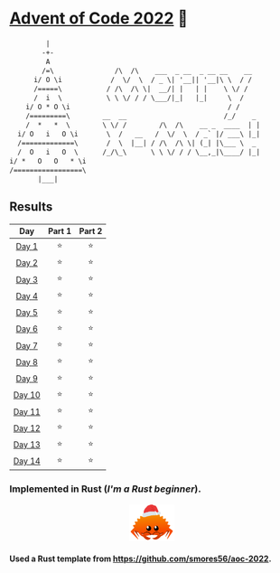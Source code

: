 # [Advent of Code 2022](https://adventofcode.com/2022) 🎄
```
         |
        -+-
         A
        /=\               /\  /\    ___  _ __  _ __ __    __
      i/ O \i            /  \/  \  / _ \| '__|| '__|\ \  / /
      /=====\           / /\  /\ \|  __/| |   | |    \ \/ /
      /  i  \           \ \ \/ / / \___/|_|   |_|     \  /
    i/ O * O \i                                       / /
    /=========\        __  __                        /_/    _
    /  *   *  \        \ \/ /        /\  /\    __ _  ____  | |
  i/ O   i   O \i       \  /   __   /  \/  \  / _` |/ ___\ |_|
  /=============\       /  \  |__| / /\  /\ \| (_| |\___ \  _
  /  O   i   O  \      /_/\_\      \ \ \/ / / \__,_|\____/ |_|
i/ *   O   O   * \i
/=================\
       |___|
```

## Results
| Day                                            | Part 1 | Part 2 |
| :---:                                          | :---:  | :---:  |
| [Day 1](https://adventofcode.com/2022/day/1)   | ⭐     | ⭐     |
| [Day 2](https://adventofcode.com/2022/day/2)   | ⭐     | ⭐     |
| [Day 3](https://adventofcode.com/2022/day/3)   | ⭐     | ⭐     |
| [Day 4](https://adventofcode.com/2022/day/4)   | ⭐     | ⭐     |
| [Day 5](https://adventofcode.com/2022/day/5)   | ⭐     | ⭐     |
| [Day 6](https://adventofcode.com/2022/day/6)   | ⭐     | ⭐     |
| [Day 7](https://adventofcode.com/2022/day/7)   | ⭐     | ⭐     |
| [Day 8](https://adventofcode.com/2022/day/8)   | ⭐     | ⭐     |
| [Day 9](https://adventofcode.com/2022/day/9)   | ⭐     | ⭐     |
| [Day 10](https://adventofcode.com/2022/day/10) | ⭐     | ⭐     |
| [Day 11](https://adventofcode.com/2022/day/11) | ⭐     | ⭐     |
| [Day 12](https://adventofcode.com/2022/day/12) | ⭐     | ⭐     |
| [Day 13](https://adventofcode.com/2022/day/13) | ⭐     | ⭐     |
| [Day 14](https://adventofcode.com/2022/day/14) | ⭐     | ⭐     |

### Implemented in Rust (_I'm a Rust beginner_).
<p align="center">
  <img src="./crab.png" alt="Crab" width="80">
</p>

#### Used a Rust template from https://github.com/smores56/aoc-2022.
